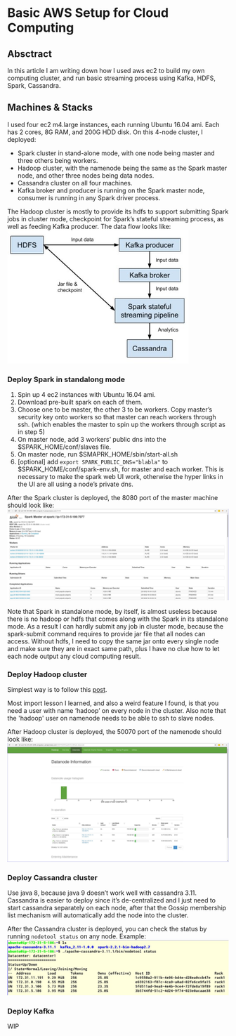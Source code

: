 # Basic AWS Setup for Cloud Computing

## Absctract
In this article I am writing down how I used aws ec2 to build my own computing cluster, and run basic streaming process using Kafka, HDFS, Spark, Cassandra.

## Machines & Stacks
I used four ec2 m4.large instances, each running Ubuntu 16.04 ami. Each has 2 cores, 8G RAM, and 200G HDD disk. On this 4-node cluster, I deployed: 
* Spark cluster in stand-alone mode, with one node being master and three others being workers.
* Hadoop cluster, with the namenode being the same as the Spark master node, and other three nodes being data nodes. 
* Cassandra cluster on all four machines.
* Kafka broker and producer is running on the Spark master node, consumer is running in any Spark driver process.

The Hadoop cluster is mostly to provide its hdfs to support submitting Spark jobs in cluster mode, checkpoint for Spark’s stateful streaming process, as well as feeding Kafka producer. The data flow looks like:
![data flow](/basic_aws_setup_for_cloud_computing/data_flow.jpg)

### Deploy Spark in standalong mode
1. Spin up 4 ec2 instances with Ubuntu 16.04 ami.
1. Download pre-built spark on each of them.
1. Choose one to be master, the other 3 to be workers. Copy master’s security key onto workers so that master can reach workers through ssh. (which enables the master to spin up the workers through script as in step 5)
1. On master node, add 3 workers’ public dns into the $SPARK_HOME/conf/slaves file.
1. On master node, run $SMAPRK_HOME/sbin/start-all.sh
1. [optional] add `export SPARK_PUBLIC_DNS="blabla"` to $SPARK_HOME/conf/spark-env.sh, for master and each worker. This is necessary to make the spark web UI work, otherwise the hyper links in the UI are all using a node’s  private dns.

After the Spark cluster is deployed, the 8080 port of the master machine should look like:
![Spark](/basic_aws_setup_for_cloud_computing/spark.jpg)

Note that Spark in standalone mode, by itself, is almost useless because there is no hadoop or hdfs that comes along with the Spark in its standalone mode. As a result I can hardly submit any job in cluster mode, because the spark-submit command requires to provide jar file that all nodes can access. Without hdfs, I need to copy the same jar onto every single node and make sure they are in exact same path, plus I have no clue how to let each node output any cloud computing result.

### Deploy Hadoop cluster
Simplest way is to follow this [post](https://linode.com/docs/databases/hadoop/how-to-install-and-set-up-hadoop-cluster/).

Most import lesson I learned, and also a weird feature I found, is that you need a user with name ‘hadoop’ on every node in the cluster. Also note that the 'hadoop' user on namenode needs to be able to ssh to slave nodes.

After Hadoop cluster is deployed, the 50070 port of the namenode should look like:
![Hadoop](/basic_aws_setup_for_cloud_computing/hadoop.jpg)

### Deploy Cassandra cluster
Use java 8, because java 9 doesn’t work well with cassandra 3.11. Cassandra is easier to deploy since it’s de-centralized and I just need to start cassandra separately on each node, after that the Gossip membership list mechanism will automatically add the node into the cluster.

After the Cassandra cluster is deployed, you can check the status by running `nodetool status` on any node. Example:
![Cassandra](/basic_aws_setup_for_cloud_computing/cassandra.jpg)

### Deploy Kafka
WIP

